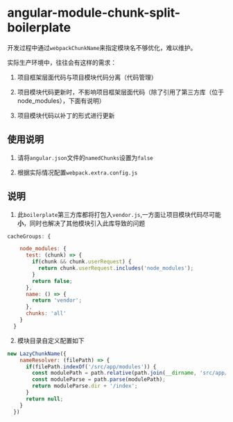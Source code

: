 # angular-module-chunk-split-boilerplate

开发过程中通过`webpackChunkName`来指定模块名不够优化，难以维护。


实际生产环境中，往往会有这样的需求：

  1. 项目框架层面代码与项目模块代码分离（代码管理）
  
  2. 项目模块代码更新时，不影响项目框架层面代码（除了引用了第三方库（位于node_modules），下面有说明）
  
  3. 项目模块代码以补丁的形式进行更新


## 使用说明

1. 请将`angular.json`文件的`namedChunks`设置为`false`

2. 根据实际情况配置`webpack.extra.config.js`

## 说明

1. 此`boilerplate`第三方库都将打包入`vendor.js`,一方面让项目模块代码尽可能**小**，同时也解决了其他模块引入此库导致的问题

```javascript
cacheGroups: {

    node_modules: {
      test: (chunk) => {
        if(chunk && chunk.userRequest) {
          return chunk.userRequest.includes('node_modules');
        }
        return false;
      },
      name: () => {
        return 'vendor';
      },
      chunks: 'all'
    }
  }

```

2. 模块目录自定义配置如下

```javascript
new LazyChunkName({
    nameResolver: (filePath) => {
      if(filePath.indexOf('/src/app/modules')) {
        const modulePath = path.relative(path.join(__dirname, 'src/app/modules'), filePath);
        const moduleParse = path.parse(modulePath);
        return moduleParse.dir + '/index';
      }
      return null;
    }
  })

```
